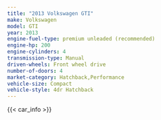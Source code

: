 ```yaml
---
title: "2013 Volkswagen GTI"
make: Volkswagen
model: GTI
year: 2013
engine-fuel-type: premium unleaded (recommended)
engine-hp: 200
engine-cylinders: 4
transmission-type: Manual
driven-wheels: Front wheel drive
number-of-doors: 4
market-category: Hatchback,Performance
vehicle-size: Compact
vehicle-style: 4dr Hatchback
---
```


{{< car_info >}}
